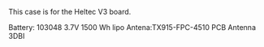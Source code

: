 This case is for the Heltec V3 board.

Battery: 103048 3.7V 1500 Wh lipo
Antena:TX915-FPC-4510 PCB Antenna 3DBI
